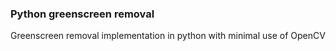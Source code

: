 ### Python greenscreen removal
Greenscreen removal implementation in python with minimal use of OpenCV
